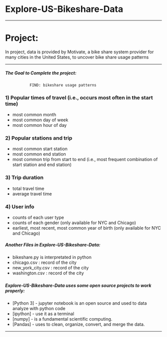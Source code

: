 # Explore-US-Bikeshare-Data
------------------------------------------------------------------------------------------------------------------------------
# Project:

In project, data is provided by Motivate, a bike share system provider for many cities in the United States, 
to uncover bike share usage patterns

--------------------------------------------------------------------------------------------------------------------------------

##### The Goal to Complete the project:

               FIND: bikeshare usage patterns
   
### 1) Popular times of travel (i.e., occurs most often in the start time)

- most common month
- most common day of week
- most common hour of day

### 2) Popular stations and trip

- most common start station
- most common end station
- most common trip from start to end (i.e., most frequent combination of start station and end station)

### 3) Trip duration

- total travel time
- average travel time

### 4) User info

- counts of each user type
- counts of each gender (only available for NYC and Chicago)
- earliest, most recent, most common year of birth (only available for NYC and Chicago)

##### Another Files in Explore-US-Bikeshare-Data:

- bikeshare.py is interpretated in python 
- chicago.csv : record of the city
- new_york_city.csv : record of the city
- washington.csv : record of the city
### 

##### Explore-US-Bikeshare-Data uses some open source projects to work properly:

* [Python 3] - jupyter notebook is an open source and used to data analyze with python code
* [ipython] - use it as a terminal
* [numpy] - is a fundamental scientific computing.
* [Pandas] - uses to clean, organize, convert, and merge the data.

----

